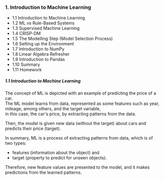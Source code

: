 ### 1. Introduction to Machine Learning

- 1.1 Introduction to Machine Learning
- 1.2 ML vs Rule-Based Systems
- 1.3 Supervised Machine Learning
- 1.4 CRISP-DM
- 1.5 The Modelling Step (Model Selection Process)
- 1.6 Setting up the Environment
- 1.7 Introduction to NumPy
- 1.8 Linear Algebra Refresher
- 1.9 Introduction to Pandas
- 1.10 Summary
- 1.11 Homework

##### 1.1 Introduction to Machine Learning

The concept of ML is depicted with an example of predicting the price of a car.  
The ML model learns from data, represented as some features such as year, mileage, among others, and the target variable,  
in this case, the car's price, by extracting patterns from the data.

Then, the model is given new data (without the target) about cars and predicts their price (target).

In summary, ML is a process of extracting patterns from data, which is of two types:

- features (information about the object) and
- target (property to predict for unseen objects).

Therefore, new feature values are presented to the model, and it makes predictions from the learned patterns.
